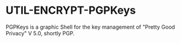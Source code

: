 UTIL-ENCRYPT-PGPKeys
====================

PGPKeys is a graphic Shell for the key management of "Pretty Good Privacy" V 5.0, shortly PGP. 

